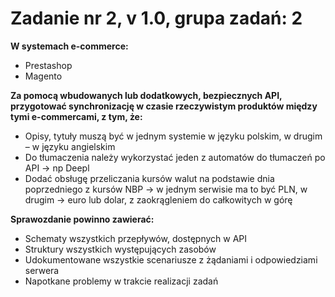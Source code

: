 # Zadanie nr 2, v 1.0, grupa zadań: 2  
**W systemach e-commerce:**
- Prestashop
- Magento
 
**Za pomocą wbudowanych lub dodatkowych, bezpiecznych API, przygotować synchronizację w czasie rzeczywistym produktów między tymi e-commercami, z tym, że:**

- Opisy, tytuły muszą być w jednym systemie w języku polskim, w drugim – w języku angielskim
- Do tłumaczenia należy wykorzystać jeden z automatów do tłumaczeń po API -> np Deepl
- Dodać obsługę przeliczania kursów walut na podstawie dnia poprzedniego z kursów NBP -> w jednym serwisie ma to być PLN, w drugim -> euro lub dolar, z zaokrągleniem do całkowitych w górę

**Sprawozdanie powinno zawierać:**

- Schematy wszystkich przepływów, dostępnych w API
- Struktury wszystkich występujących zasobów
- Udokumentowane wszystkie scenariusze z żądaniami i odpowiedziami serwera
- Napotkane problemy w trakcie realizacji zadań   
